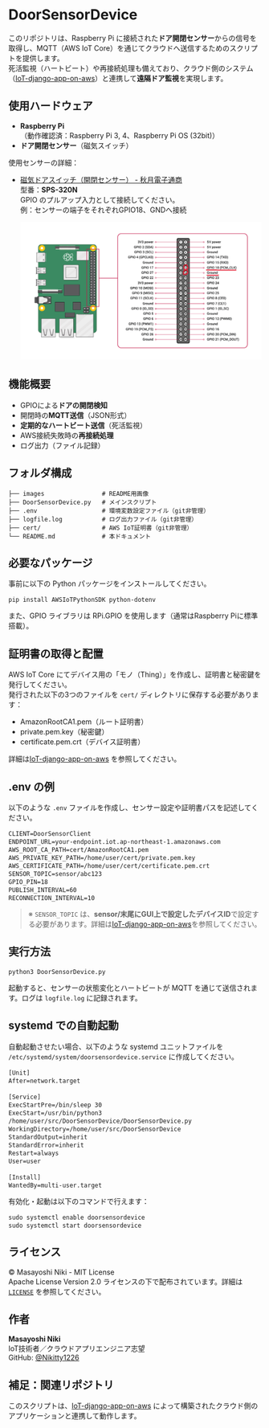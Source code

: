 
# DoorSensorDevice

このリポジトリは、Raspberry Pi に接続された**ドア開閉センサー**からの信号を取得し、MQTT（AWS IoT Core）を通じてクラウドへ送信するためのスクリプトを提供します。<br>
死活監視（ハートビート）や再接続処理も備えており、クラウド側のシステム（[IoT-django-app-on-aws](https://github.com/Nikitty1226/IoT-django-app-on-aws)）と連携して**遠隔ドア監視**を実現します。


## 使用ハードウェア

- **Raspberry Pi**（動作確認済：Raspberry Pi 3, 4、Raspberry Pi OS (32bit)）
- **ドア開閉センサー**（磁気スイッチ）

使用センサーの詳細：
- [磁気ドアスイッチ（開閉センサー） - 秋月電子通商](https://akizukidenshi.com/catalog/g/g113371/)  
  型番：**SPS-320N**  
  GPIO のプルアップ入力として接続してください。 <br>
  例：センサーの端子をそれぞれGPIO18、GNDへ接続
  
  ![GPIO](./images/GPIO.png)


## 機能概要

- GPIOによる**ドアの開閉検知**
- 開閉時の**MQTT送信**（JSON形式）
- **定期的なハートビート送信**（死活監視）
- AWS接続失敗時の**再接続処理**
- ログ出力（ファイル記録）


## フォルダ構成

```text
├── images                # README用画像
├── DoorSensorDevice.py   # メインスクリプト
├── .env                  # 環境変数設定ファイル（git非管理）
├── logfile.log           # ログ出力ファイル（git非管理）
├── cert/                 # AWS IoT証明書（git非管理）
└── README.md             # 本ドキュメント
```


## 必要なパッケージ

事前に以下の Python パッケージをインストールしてください。

```
pip install AWSIoTPythonSDK python-dotenv
```

また、GPIO ライブラリは RPi.GPIO を使用します（通常はRaspberry Piに標準搭載）。


## 証明書の取得と配置

AWS IoT Core にてデバイス用の「モノ（Thing）」を作成し、証明書と秘密鍵を発行してください。  
発行された以下の3つのファイルを `cert/` ディレクトリに保存する必要があります：

- AmazonRootCA1.pem（ルート証明書）
- private.pem.key（秘密鍵）
- certificate.pem.crt（デバイス証明書）

詳細は[IoT-django-app-on-aws](https://github.com/Nikitty1226/IoT-django-app-on-aws) を参照してください。


## .env の例

以下のような `.env` ファイルを作成し、センサー設定や証明書パスを記述してください。

```
CLIENT=DoorSensorClient
ENDPOINT_URL=your-endpoint.iot.ap-northeast-1.amazonaws.com
AWS_ROOT_CA_PATH=cert/AmazonRootCA1.pem
AWS_PRIVATE_KEY_PATH=/home/user/cert/private.pem.key
AWS_CERTIFICATE_PATH=/home/user/cert/certificate.pem.crt
SENSOR_TOPIC=sensor/abc123
GPIO_PIN=18
PUBLISH_INTERVAL=60
RECONNECTION_INTERVAL=10
```

> ※ `SENSOR_TOPIC` は、**sensor/末尾にGUI上で設定したデバイスID**で設定する必要があります。詳細は[IoT-django-app-on-aws](https://github.com/Nikitty1226/IoT-django-app-on-aws)を参照してください。


## 実行方法

```
python3 DoorSensorDevice.py
```

起動すると、センサーの状態変化とハートビートが MQTT を通じて送信されます。ログは `logfile.log` に記録されます。


## systemd での自動起動

自動起動させたい場合、以下のような systemd ユニットファイルを `/etc/systemd/system/doorsensordevice.service` に作成してください。

```
[Unit]
After=network.target

[Service]
ExecStartPre=/bin/sleep 30
ExecStart=/usr/bin/python3 /home/user/src/DoorSensorDevice/DoorSensorDevice.py
WorkingDirectory=/home/user/src/DoorSensorDevice
StandardOutput=inherit
StandardError=inherit
Restart=always
User=user

[Install]
WantedBy=multi-user.target
```

有効化・起動は以下のコマンドで行えます：

```
sudo systemctl enable doorsensordevice
sudo systemctl start doorsensordevice
```


## ライセンス

© Masayoshi Niki - MIT License<br>
Apache License Version 2.0 ライセンスの下で配布されています。詳細は [`LICENSE`](LICENSE) を参照してください。


## 作者

**Masayoshi Niki**  
IoT技術者／クラウドアプリエンジニア志望  
GitHub: [@Nikitty1226](https://github.com/Nikitty1226)


## 補足：関連リポジトリ

このスクリプトは、[IoT-django-app-on-aws](https://github.com/Nikitty1226/IoT-django-app-on-aws) によって構築されたクラウド側のアプリケーションと連携して動作します。
